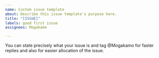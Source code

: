 ```yaml
---
name: Custom issue template
about: Describe this issue template's purpose here.
title: "[ISSUE]"
labels: good first issue
assignees: Mogakamo

---
```


You can state precisely what your issue is and tag @Mogakamo for faster replies and also for easier allocation of the issue.
